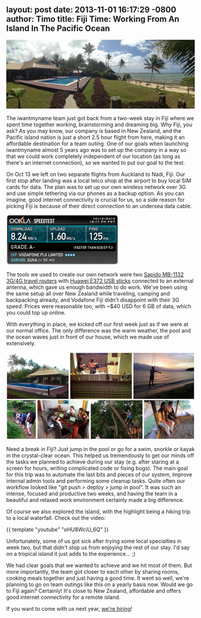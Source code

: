 layout: post
date: 2013-11-01 16:17:29 -0800
author: Timo
title: Fiji Time: Working From An Island In The Pacific Ocean
----

![iwantmyname Fiji office](/media/2013-11-01-the-iwmn-office.jpg)

<!-- excerpt -->

The iwantmyname team just got back from a two-week stay in Fiji where we spent time together working, brainstorming and dreaming big. Why Fiji, you ask? As you may know, our company is based in New Zealand, and the Pacific island nation is just a short 2.5 hour flight from here, making it an affordable destination for a team outing. One of our goals when launching iwantmyname almost 5 years ago was to set up the company in a way so that we could work completely independent of our location (as long as there's an internet connection), so we wanted to put our goal to the test.

<!-- /excerpt -->

On Oct 13 we left on two separate flights from Auckland to Nadi, Fiji. Our first stop after landing was a local telco shop at the airport to buy local SIM cards for data. The plan was to set up our own wireless network over 3G and use simple tethering via our phones as a backup option. As you can imagine, good internet connectivity is crucial for us, so a side reason for picking Fiji is because of their direct connection to an undersea data cable.

![fiji-speedtest.png](/media/2013-11-01-fiji-speedtest.png)

The tools we used to create our own network were two [Sapido MB-1132 3G/4G travel routers](http://www.sapido.com.tw/EN/productmb1132o_35g.htm) with [Huawei E372 USB sticks](http://www.huaweidevice.com/worldwide/productFeatures.do?pinfoId=2940&directoryId=5008&treeId=582&tab=0) connected to an external antenna, which gave us enough bandwidth to do work. We've been using the same setup all over New Zealand while traveling, camping and backpacking already, and Vodafone Fiji didn't disappoint with their 3G speed. Prices were reasonable too, with ~$40 USD for 6 GB of data, which you could top up online.

With everything in place, we kicked off our first week just as if we were at our normal office. The only difference was the warm weather, the pool and the ocean waves just in front of our house, which we made use of extensively. 

[![Fiji Flickr Set](/media/2013-11-01-flickr-set.jpg)](http://www.flickr.com/photos/ideegeo/sets/72157637176202473/)

Need a break in Fiji? Just jump in the pool or go for a swim, snorkle or kayak in the crystal-clear ocean. This helped us tremendously to get our minds off the tasks we planned to achieve during our stay (e.g. after staring at a screen for hours, writing complicated code or fixing bugs). The main goal for this trip was to automate the last bits and pieces of our system, improve internal admin tools and performing some cleanup tasks. Quite often our workflow looked like "git push > deploy > jump in pool". It was such an intense, focused and productive two weeks, and having the team in a beautiful and relaxed work environment certainly made a big difference.

Of course we also explored the island, with the highlight being a hiking trip to a local waterfall. Check out the video:

{{ template "youtube" "oHU8WciU_6Q" }}

Unfortunately, some of us got sick after trying some local specialties in week two, but that didn't stop us from enjoying the rest of our stay. I'd say on a tropical island it just adds to the experience... ;) 

We had clear goals that we wanted to achieve and we hit most of them. But more importantly, the team got closer to each other by sharing rooms, cooking meals together and just having a good time. It went so well, we're planning to go on team outings like this on a yearly basis now. Would we go to Fiji again? Certainly! It's close to New Zealand, affordable and offers good internet connectivity for a remote island. 

If you want to come with us next year, [we're hiring](https://iwantmyname.com/jobs/backend-developer)!
